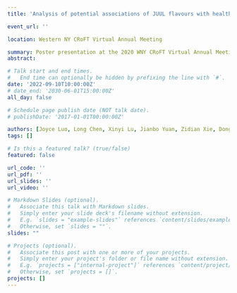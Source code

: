 ```yaml
---
title: 'Analysis of potential associations of JUUL flavours with health symptoms based on user-generated data from Reddit'

event_url: ''

location: Western NY CRoFT Virtual Annual Meeting

summary: Poster presentation at the 2020 WNY CRoFT Virtual Annual Meeting.
abstract: 

# Talk start and end times.
#   End time can optionally be hidden by prefixing the line with `#`.
date: '2022-09-10T10:00:00Z'
# date_end: '2030-06-01T15:00:00Z'
all_day: false

# Schedule page publish date (NOT talk date).
# publishDate: '2017-01-01T00:00:00Z'

authors: [Joyce Luo, Long Chen, Xinyi Lu, Jianbo Yuan, Zidian Xie, Dongmei Li]
tags: []

# Is this a featured talk? (true/false)
featured: false

url_code: ''
url_pdf: ''
url_slides: ''
url_video: ''

# Markdown Slides (optional).
#   Associate this talk with Markdown slides.
#   Simply enter your slide deck's filename without extension.
#   E.g. `slides = "example-slides"` references `content/slides/example-slides.md`.
#   Otherwise, set `slides = ""`.
slides: ""

# Projects (optional).
#   Associate this post with one or more of your projects.
#   Simply enter your project's folder or file name without extension.
#   E.g. `projects = ["internal-project"]` references `content/project/deep-learning/index.md`.
#   Otherwise, set `projects = []`.
projects: []
---
```

